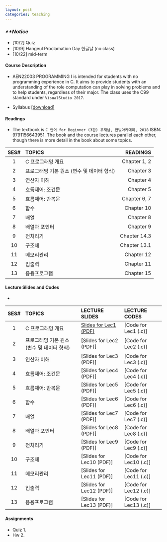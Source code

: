 ```yaml
---
layout: post
categories: teaching
---
```

### **_\**Notice_**
- [10/2] Quiz
- [10/9] Hangeul Proclamation Day 한글날 (no class)
- [10/22] mid-term

#### **Course Description**
- AEN22003 PROGRAMMING I is intended for students with no programming experience in C. It aims to provide students with an understanding of the role computation can play in solving problems and to help students, regardless of their major. The class uses the C99 standard under `VisualStudio 2017`.

- Syllabus [[download]][downsyl]


#### **Readings**
- The textbook is `C 언어 for Beginner (3판) 우재남, 한빛아카데미, 2018` ISBN: 9791156643951. The book and the course lectures parallel each other, though there is more detail in the book about some topics. 

|SES# | TOPICS | READINGS |
|:---:|:---|---:|
|1| C 프로그래밍 개요 | Chapter 1, 2 |
|2| 프로그래밍 기본 원소 (변수 및 데이터 형식) | Chapter 3 |
|3| 연산자 이해 | Chapter 4 |
|4| 흐름제어: 조건문 | Chapter 5 |
|5| 흐름제어: 반복문 | Chapter 6, 7 |
|6| 함수 | Chapter 10 |
|7| 배열 | Chapter 8 |
|8| 배열과 포인터 | Chapter 9 |
|9| 전처리기 | Chapter 14.3 |
|10| 구조체 | Chapter 13.1 |
|11| 메모리관리 | Chapter 12 |
|12| 입출력 | Chapter 11 |
|13| 응용프로그램 | Chapter 15 |


#### **Lecture Slides and Codes**
- 
|SES# | TOPICS | LECTURE SLIDES | LECTURE CODES |
|:---:|:---|:---|:---| 
|1| C 프로그래밍 개요 | [Slides for Lec1 (PDF)] | [Code for Lec1 (.c)]|
|2| 프로그래밍 기본 원소 (변수 및 데이터 형식) | [Slides for Lec2 (PDF)] | [Code for Lec2 (.c)]|
|3| 연산자 이해 | [Slides for Lec3 (PDF)] | [Code for Lec3 (.c)]|
|4| 흐름제어: 조건문 | [Slides for Lec4 (PDF)] | [Code for Lec4 (.c)]|
|5| 흐름제어: 반복문 | [Slides for Lec5 (PDF)] | [Code for Lec5 (.c)]|
|6| 함수 | [Slides for Lec6 (PDF)] | [Code for Lec6 (.c)]|
|7| 배열 | [Slides for Lec7 (PDF)] | [Code for Lec7 (.c)]|
|8| 배열과 포인터 | [Slides for Lec8 (PDF)] | [Code for Lec8 (.c)]|
|9| 전처리기 | [Slides for Lec9 (PDF)] | [Code for Lec9 (.c)]|
|10| 구조체 | [Slides for Lec10 (PDF)] | [Code for Lec10 (.c)]|
|11| 메모리관리 | [Slides for Lec11 (PDF)] | [Code for Lec11 (.c)]|
|12| 입출력 | [Slides for Lec12 (PDF)] | [Code for Lec12 (.c)]|
|13| 응용프로그램 | [Slides for Lec13 (PDF)] | [Code for Lec13 (.c)]|

#### **Assignments**
- Quiz 1.
- Hw 2.

[downsyl]: <http://naver.com>
[jekyll-docs]: http://jekyllrb.com/docs/home
[jekyll-gh]:   https://github.com/jekyll/jekyll
[jekyll-talk]: https://talk.jekyllrb.com/


[Slides for Lec1 (PDF)]: (https://suekwon.github.io/images/prog1/AEN2_1C언어소개.pdf)
